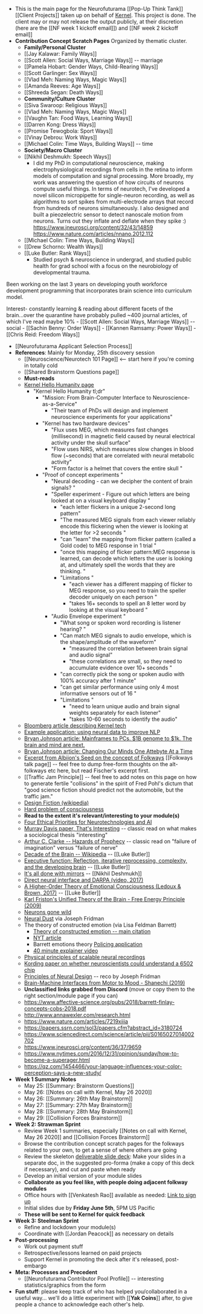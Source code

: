 - This is the main page for the Neurofuturama [[Pop-Up Think Tank]] [[Client Projects]] taken up on behalf of [Kernel](https://kernel.co). This project is done. The client may or may not release the output publicly, at their discretion (here are the [[NF week 1 kickoff email]]) and [[NF week 2 kickoff email]]
- **Contribution Concept Scratch Pages** Organized by thematic cluster. 
    - **Family/Personal Cluster**
    - [[Jay Kalawar: Family Ways]]
    - [[Scott Allen: Social Ways, Marriage Ways]] -- marriage
    - [[Pamela Hobart: Gender Ways, Child-Rearing Ways]]
    - [[Scott Garlinger: Sex Ways]]
    - [[Vlad Meh: Naming Ways, Magic Ways]]
    - [[Amanda Reeves: Age Ways]]
    - [[Shreeda Segan: Death Ways]]
    - **Community/Culture Cluster**
    - [[Siva Swaroop: Religious Ways]]
    - [[Vlad Meh: Naming Ways, Magic Ways]]
    - [[Vaughn Tan: Food Ways, Learning Ways]]
    - [[Darren Kong: Dress Ways]]
    - [[Promise Tewogbola: Sport Ways]]
    - [[Vinay Debrou: Work Ways]]
    - [[Michael Colin: Time Ways, Building Ways]] -- time 
    - **Society/Macro Cluster**
    - [[Nikhil Deshmukh: Speech Ways]]
        - I did my PhD in computational neuroscience, making electrophysiological recordings from cells in the retina to inform models of computation and signal processing. More broadly, my work was answering the question of how circuits of neurons compute useful things. In terms of neurotech, I've developed a novel silicon micropipette for single-neuron recording, as well as algorithms to sort spikes from multi-electrode arrays that record from hundreds of neurons simultaneously. I also designed and built a pieozelectric sensor to detect nanoscale motion from neurons. Turns out they inflate and deflate when they spike :)   
https://www.jneurosci.org/content/32/43/14859
https://www.nature.com/articles/nnano.2012.112
    - [[Michael Colin: Time Ways, Building Ways]]
    - [[Drew Schorno: Wealth Ways]]
    - [[Luke Butler: Rank Ways]]
        - Studied psych & neuroscience in undergrad, and studied public health for grad school with a focus on the neurobiology of developmental trauma. 

Been working on the last 3 years on developing youth workforce development programming that incorporates brain science into curriculum model. 

Interest- constantly learning & reading about different facets of the brain...over the quarantine have probably pulled ~400 journal articles, of which I've read maybe 10%
    - [[Scott Allen: Social Ways, Marriage Ways]] -- social
    - [[Sachin Benny: Order Ways]]
    - [[Kannen Ramsamy: Power Ways]]
    - [[Chris Reid: Freedom Ways]]
- [[Neurofuturama Applicant Selection Process]]
- **References**: Mainly for Monday, 25th discovery session
    - [[Neuroscience/Neurotech 101 Page]] <-- start here if you're coming in totally cold
    - [[Shared Brainstorm Questions page]]
    - **Must-reads**
    - [Kernel Hello Humanity page](https://www.kernel.co/hello-humanity) 
        - "Kernel Hello Humanity tl;dr"
            - "Mission: From Brain-Computer Interface to Neuroscience-as-a-Service"
                - "Their team of PhDs will design and implement neuroscience experiments for your applications"
            - "Kernel has two hardware devices"
                - "Flux uses MEG, which measures fast changes (millisecond) in magnetic field caused by neural electrical activity under the skull surface"
                - "Flow uses NIRS, which measures slow changes in blood flow (~seconds) that are correlated with neural metabolic activity"
                - "Form factor is a helmet that covers the entire skull "
            - "Proof of concept experiments "
                - "Neural decoding - can we decipher the content of brain signals? "
                - "Speller experiment - Figure out which letters are being looked at on a visual keyboard display "
                    - "each letter flickers in a unique 2-second long pattern"
                    - "The measured MEG signals from each viewer reliably encode this flickering when the viewer is looking at the letter for >2 seconds "
                    - "can "learn" the mapping from flicker pattern (called a Gold code) to MEG response in 1 trial "
                    - "once this mapping of flicker pattern:MEG response is learned, can decode which letters the user is looking at, and ultimately spell the words that they are thinking. "
                    - "Limitations "
                        - "each viewer has a different mapping of flicker to MEG response, so you need to train the speller decoder uniquely on each person "
                        - "takes 16+ seconds to spell an 8 letter word by looking at the visual keyboard "
                - "Audio Envelope experiment "
                    - "What song or spoken word recording is listener hearing? "
                    - "Can match MEG signals to audio envelope, which is the shape/amplitude of the waveform"
                        - "measured the correlation between brain signal and audio signal"
                        - "these correlations are small, so they need to accumulate evidence over 10+ seconds "
                    - "can correctly pick the song or spoken audio with 100% accuracy after 1 minute"
                    - "can get similar performance using only 4 most informative sensors out of 16 "
                    - "Limitations "
                        - "need to learn unique audio and brain signal weights separately for each listener"
                        - "takes 10-60 seconds to identify the audio"
    - [Bloomberg article describing Kernel tech](https://www.bloomberg.com/news/articles/2020-05-05/brain-startup-wants-to-read-your-mind-with-a-helmet)
    - [Example application: using neural data to improve NLP](https://docsend.com/view/xp7v8szpfi37tjf3)
    - [Bryan Johnson article: Mainframes to PCs. $1B genome to $1k. The brain and mind are next.](https://medium.com/future-literacy/mainframes-to-pcs-1b-genome-to-1k-the-brain-and-mind-are-next-ee7dc6c0f739)
    - [Bryan Johnson article: Changing Our Minds One Attebyte At a Time](https://medium.com/future-literacy/changing-our-minds-one-attebyte-at-a-time-764692703636)
    - [Excerpt from Albiion's Seed on the concept of Folkways](https://www.dropbox.com/s/65zb2jm7vclwq78/folkways.pdf?dl=0) [[Folkways talk page]] -- feel free to dump free-form thoughts on the alt-folkways etc here, but read Fischer's excerpt first.
    - [[Traffic Jam Principle]] -- feel free to add notes on this page on how to generate fertile "collisions" in the spirit of Fred Pohl's dictum that "good science fiction should predict not the automobile, but the traffic jam."
    - [Design Fiction (wikipedia)](https://en.wikipedia.org/wiki/Design_fiction)
    - [Hard problem of consciousness](https://en.wikipedia.org/wiki/Hard_problem_of_consciousness)
    - **Read to the extent it's relevant/interesting to your module(s)**
    - [Four Ethical Priorities for Neurotechnologies and AI](https://www.nature.com/articles/551159a)
    - [Murray Davis paper, That's Interesting](https://proseminarcrossnationalstudies.files.wordpress.com/2009/11/thatsinteresting_1971.pdf) -- classic read on what makes a sociological thesis "interesting"
    - [Arthur C. Clarke -- Hazards of Prophecy](http://www.sfcenter.ku.edu/Sci-Tech-Society/stored/futurists_hazards_of_prophecy.pdf) -- classic read on "failure of imagination" versus "failure of nerve"
    - [Decade of the Brain -- Wikipedia](https://en.wikipedia.org/wiki/Decade_of_the_Brain) -- [[Luke Butler]]
    - [Executive function: Reflection, iterative
reprocessing, complexity, and the
developing brain](https://www.sciencedirect.com/science/article/abs/pii/S0273229715000295) -- [[Luke Butler]]
    - [It's all done with mirrors](https://www.ncbi.nlm.nih.gov/pmc/articles/PMC4904333/) -- [[Nikhil Deshmukh]]
    - [Direct neural interface and DARPA (video, 2017)](https://www.youtube.com/watch?v=nvUHDK59Igw&feature=youtu.be)
    - [A Higher-Order Theory of Emotional Consciousness (Ledoux & Brown, 2017)](https://www.pnas.org/content/114/10/E2016) -- [[Luke Butler]]
    - [Karl Friston's Unified Theory of the Brain - Free Energy Principle (2009)](https://www.fil.ion.ucl.ac.uk/~karl/The%20free-energy%20principle%20-%20a%20rough%20guide%20to%20the%20brain.pdf)
    - [Neurons gone wild](https://meltingasphalt.com/neurons-gone-wild/)
    - [Neural Dust](https://www.youtube.com/watch?v=OrewLnbBMG4) via Joseph Fridman
    - The theory of constructed emotion (via Lisa Feldman Barrett)
        - [Theory of constructed emotion -- main citation](https://www.affective-science.org/pubs/2017/barrett-tce-scan-2017.pdf)
        - [NYT article](https://www.nytimes.com/2015/08/02/opinion/sunday/what-emotions-are-and-arent.html)
        - Barrett emotions theory [Policing application](https://www.frontiersin.org/articles/10.3389/fpsyg.2019.01946/full)
        - [40 minute explainer video](https://www.youtube.com/watch?v=0rbyC5m557I&feature=youtu.be)
    - [Physical principles of scalable neural recordings](https://arxiv.org/abs/1306.5709)
    - [Kording paper on whether neuroscientists could understand a 6502 chip](https://journals.plos.org/ploscompbiol/article?id=10.1371/journal.pcbi.1005268)
    - [Principles of Neural Design](https://mitpress.mit.edu/books/principles-neural-design) -- reco by Joseph Fridman
    - [Brain-Machine Interfaces from Motor to Mood - Shanechi (2019)](https://sci-hub.tw/https://www.nature.com/articles/s41593-019-0488-y)
    - **Unclassified links grabbed from Discord** (move or copy them to the right section/module page if you can)
    - https://www.affective-science.org/pubs/2018/barrett-finlay-concepts-cobs-2018.pdf
    - http://www.annawexler.com/research.html
    - https://www.nature.com/articles/7219xiiia
    - https://papers.ssrn.com/sol3/papers.cfm?abstract_id=3180724
    - https://www.sciencedirect.com/science/article/pii/S0165027014002702
    - https://www.jneurosci.org/content/36/37/9659
    - https://www.nytimes.com/2016/12/31/opinion/sunday/how-to-become-a-superager.html
    - https://qz.com/1454466/your-language-influences-your-color-perception-says-a-new-study/
- **Week 1 Summary Notes**
    - May 25: [[Summary: Brainstorm Questions]]
    - May 26: [[Notes on call with Kernel, May 26 2020]]
    - May 26: [[Summary: 26th May Brainstorm]]
    - May 27: [[Summary: 27th May Brainstorm]]
    - May 28: [[Summary: 28th May Brainstorm]]
    - May 29: [[Collision Forces Brainstorm]]
- **Week 2: Strawman Sprint**
    - Review Week 1 summaries, especially [[Notes on call with Kernel, May 26 2020]] and [[Collision Forces Brainstorm]]
    - Browse the contribution concept scratch pages for the folkways related to your own, to get a sense of where others are going
    - Review the skeleton [deliverable slide deck](https://docs.google.com/presentation/d/1CVZWUF-C7_b-dTZ3oiBYn3kE45CY6J3IEuEZO1TboEY/edit?usp=sharing): Make your slides in a separate doc, in the suggested pro-forma (make a copy of this deck if necessary), and cut and paste when ready
    - Develop an initial version of your module slides
    - **Collaborate as you feel like, with people doing adjacent folkway modules**
    - Office hours with [[Venkatesh Rao]] available as needed: [Link to sign up](https://calendly.com/ribbonfarm/yak-collective-office-hour-slot)
    - Initial slides due by **Friday June 5th**, 5PM US Pacific
    - **These will be sent to Kernel for quick feedback**
- **Week 3: Steelman Sprint**
    - Refine and lockdown your module(s)
    - Coordinate with [[Jordan Peacock]] as necessary on details
- **Post-processing**
    - Work out payment stuff
    - Retrospective/lessons learned on paid projects
    - Support Kernel in promoting the deck after it's released, post-embargo
- **Meta: Processes and Precedent**
    - [[Neurofuturama Contributor Pool Profile]] -- interesting statistics/graphics from the form
- **Fun stuff**: please keep track of who has helped you/collaborated in a useful way... we'll do a little experiment with [[**Yak Coins**]] after, to give people a chance to acknowledge each other's help.
